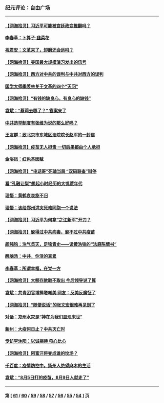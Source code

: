 ### 纪元评论：自由广场
---
#### [【网海拾贝】习近平可能被宫廷政变推翻吗？](../../pages/nsc993/n13209876.md) 
#### [李春草：卜算子·韭菜花](../../pages/nsc993/n13209894.md) 
#### [祝君安：文革来了，卸磨还会远吗？](../../pages/nsc993/n13209892.md) 
#### [【网海拾贝】美国最大规模演习发出的讯号](../../pages/nsc993/n13207637.md) 
#### [【网海拾贝】西方对中共的误判与中共对西方的误判](../../pages/nsc993/n13204854.md) 
#### [国学大师季羡林关于文革的四个“天问”](../../pages/nsc993/n13204917.md) 
#### [【网海拾贝】“有钱的缺良心，有良心的缺钱”](../../pages/nsc993/n13202291.md) 
#### [袁斌：“蔡莉去哪了？” 答案来了](../../pages/nsc993/n13199329.md) 
#### [中共选举制度有张维为说的那么好吗？](../../pages/nsc993/n13199399.md) 
#### [王友群：致北京市东城区法院院长赵军的一封信](../../pages/nsc993/n13198263.md) 
#### [【网海拾贝】疫苗无人担责 一切后果都由个人承担](../../pages/nsc993/n13197255.md) 
#### [金浴凤：红色基因赋](../../pages/nsc993/n13197155.md) 
#### [【网海拾贝】“电话哥”死磕当局 “双码联查”叫停](../../pages/nsc993/n13194888.md) 
#### [看“孔融让梨”想起小时经历的大饥荒年代](../../pages/nsc993/n13195778.md) 
#### [理悟：黄鹤哀哀旋不归](../../pages/nsc993/n13195355.md) 
#### [理悟：该给郑州洪灾死难同胞一个说法](../../pages/nsc993/n13194873.md) 
#### [【网海拾贝】习近平为何拿“之江新军”开刀？](../../pages/nsc993/n13193979.md) 
#### [【网海拾贝】躲得过中共病毒，躲不过中共疫苗](../../pages/nsc993/n13191479.md) 
#### [颜纯钩﻿：浩气贯天，足铭青史——读黄浩铭的“法庭陈情书”](../../pages/nsc993/n13190931.md) 
#### [醒脑汤：中共，你活的真累](../../pages/nsc993/n13190907.md) 
#### [李春草：所谓幸福，在党一方](../../pages/nsc993/n13190320.md) 
#### [【网海拾贝】大额存款取不取出 今后领导说了算](../../pages/nsc993/n13188867.md) 
#### [袁斌：共青团官博捧塔嘲美 网友：反美反魔怔了](../../pages/nsc993/n13188756.md) 
#### [【网海拾贝】“随便说话”的张文宏很难再见到了](../../pages/nsc993/n13188208.md) 
#### [对话：郑州水灾是“神在为我们显现末世”](../../pages/nsc993/n13187070.md) 
#### [新州：大疫何日止？中共灭亡时](../../pages/nsc993/n13186301.md) 
#### [专访李沐阳：以诚相待 将心比心](../../pages/nsc993/n13180171.md) 
#### [【网海拾贝】阿富汗将变成谁的坟场？](../../pages/nsc993/n13183968.md) 
#### [千百度：疫情防控中，扬州人绝望麻木的生活](../../pages/nsc993/n13183902.md) 
#### [袁斌：“8月5日打的疫苗，8月9日人就走了”](../../pages/nsc993/n13183741.md) 

---
#### 第 [ [61](./61.md) / [60](./60.md) / [59](./59.md) / [58](./58.md) / [57](./57.md) / [56](./56.md) / [55](./55.md) / [54](./54.md) ] 页
